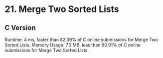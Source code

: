 # 21. Merge Two Sorted Lists

## C Version
Runtime: 4 ms, faster than 82.39% of C online submissions for Merge Two Sorted Lists.
Memory Usage: 7.3 MB, less than 90.91% of C online submissions for Merge Two Sorted Lists.
 